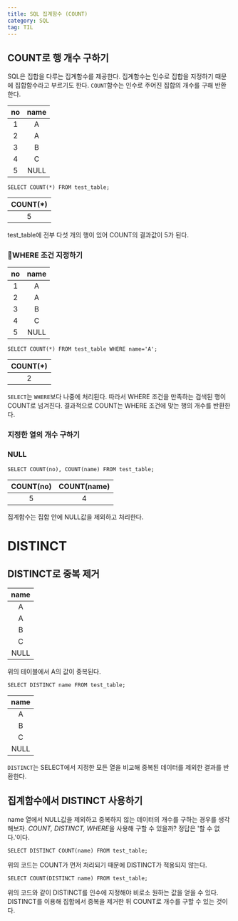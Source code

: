 ```yaml
---
title: SQL 집계함수 (COUNT)
category: SQL
tag: TIL
---
```


## COUNT로 행 개수 구하기

SQL은 집합을 다루는 집계함수를 제공한다. 집계함수는 인수로 집합을 지정하기 때문에 집합함수라고 부르기도 한다. `COUNT`함수는 인수로 주어진 집합의 개수를 구해 반환한다.

|no|name|
|:--:|:--:|
|1|A|
|2|A|
|3|B|
|4|C|
|5|NULL|

```
SELECT COUNT(*) FROM test_table;
```

|COUNT(*)|
|:--:|
|5|

test_table에 전부 다섯 개의 행이 있어 COUNT의 결과값이 5가 된다.

### 📎WHERE 조건 지정하기

|no|name|
|:--:|:--:|
|1|A|
|2|A|
|3|B|
|4|C|
|5|NULL|

```
SELECT COUNT(*) FROM test_table WHERE name='A';
```

|COUNT(*)|
|:--:|
|2|

`SELECT`는 `WHERE`보다 나중에 처리된다. 따라서 WHERE 조건을 만족하는 검색된 행이 COUNT로 넘겨진다. 결과적으로 COUNT는 WHERE 조건에 맞는 행의 개수를 반환한다.

### 지정한 열의 개수 구하기

### NULL

```
SELECT COUNT(no), COUNT(name) FROM test_table;
```

|COUNT(no)|COUNT(name)|
|:--:|:--:|
|5|4|

집계함수는 집합 안에 NULL값을 제외하고 처리한다. 

# DISTINCT

## DISTINCT로 중복 제거

|name|
|:--:|
|A|
|A|
|B|
|C|
|NULL|

위의 테이블에서 A의 값이 중복된다. 

```
SELECT DISTINCT name FROM test_table;
```

|name|
|:--:|
|A|
|B|
|C|
|NULL|

`DISTINCT`는 SELECT에서 지정한 모든 열을 비교해 중복된 데이터를 제외한 결과를 반환한다. 

## 집계함수에서 DISTINCT 사용하기

name 열에서 NULL값을 제외하고 중복하지 않는 데이터의 개수를 구하는 경우를 생각해보자. *COUNT, DISTINCT, WHERE*을 사용해 구할 수 있을까? 정답은 '할 수 없다.'이다.

```
SELECT DISTINCT COUNT(name) FROM test_table;
```

위의 코드는 COUNT가 먼저 처리되기 때문에 DISTINCT가 적용되지 않는다.

```
SELECT COUNT(DISTINCT name) FROM test_table;
```

위의 코드와 같이 DISTINCT를 인수에 지정해야 비로소 원하는 값을 얻을 수 있다. DISTINCT를 이용해 집합에서 중복을 제거한 뒤 COUNT로 개수를 구할 수 있는 것이다. 